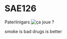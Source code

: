 # SAE126
Paterlinigars
![ça joue ?](https://i1.rgstatic.net/ii/profile.image/272481147682825-1441975976698_Q128/Gilles-Perrot.jpg)

smoke is bad
drugs is better
